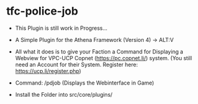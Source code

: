 # tfc-police-job

- This Plugin is still work in Progress...

- A Simple Plugin for the Athena Framework (Version 4) -> ALT:V
- All what it does is to give your Faction a Command for Displaying a Webview for VPC-UCP Copnet (https://pc.copnet.li/) system. (You still need an Account for their System. Register here: https://ucp.li/register.php)

* Command: /pdjob (Displays the Webinterface in Game)

* Install the Folder into src/core/plugins/
